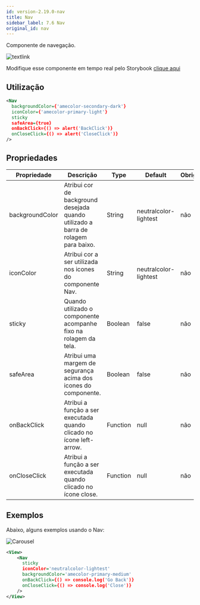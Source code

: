 ```yaml
---
id: version-2.19.0-nav
title: Nav
sidebar_label: 7.6 Nav
original_id: nav
---
```


Componente de navegação.

![textlink](assets/images_components/v2.19.0/nav_ex1.png)

Modifique esse componente em tempo real pelo Storybook [clique aqui](https://ame-miniapp-components.calindra.com.br/storybook/?path=/story/organiza%C3%A7%C3%A3o-nav--basic)


## Utilização

```xml
<Nav
  backgroundColor={'amecolor-secondary-dark'}
  iconColor={'amecolor-primary-light'}
  sticky
  safeArea={true}
  onBackClick={() => alert('BackClick')}
  onCloseClick={() => alert('CloseClick')}
/>
```

## Propriedades

| Propriedade     | Descrição                                                                          | Type     | Default               | Obrigatório |
|-----------------|------------------------------------------------------------------------------------|----------|-----------------------|-------------|
| backgroundColor | Atribui cor de background desejada quando utilizado a barra de rolagem para baixo. | String   | neutralcolor-lightest | não         |
| iconColor       | Atribui cor a ser utilizada nos icones do componente Nav.                          | String   | neutralcolor-lightest | não         |
| sticky          | Quando utilizado o componente acompanhe fixo na rolagem da tela.                   | Boolean  | false                 | não         |
| safeArea        | Atribui uma margem de segurança acima dos icones do componente.                    | Boolean  | false                 | não         |
| onBackClick     | Atribui a função a ser executada quando clicado no ícone left-arrow.               | Function | null                  | não         |
| onCloseClick    | Atribui a função a ser executada quando clicado no ícone close.                    | Function | null                  | não         |

## Exemplos

Abaixo, alguns exemplos usando o Nav:

![Carousel](assets/images_components/v2.19.0/nav_ex2.png)

```xml
<View>
    <Nav
      sticky
      iconColor='neutralcolor-lightest'
      backgroundColor='amecolor-primary-medium'
      onBackClick={() => console.log('Go Back')}
      onCloseClick={() => console.log('Close')}
    />
</View>
```